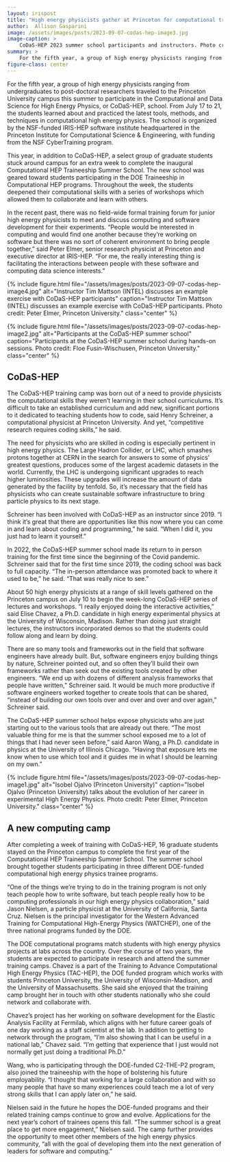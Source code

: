```yaml
---
layout: irispost
title: "High energy physicists gather at Princeton for computational training programs"
author:  Allison Gasparini
image: /assets/images/posts/2023-09-07-codas-hep-image3.jpg
image-caption: >
    CoDaS-HEP 2023 summer school participants and instructors. Photo credit: Rick Soden, Princeton University
summary: >
    For the fifth year, a group of high energy physicists ranging from undergraduates to post-doctoral researchers traveled to the Princeton University campus this summer to participate in the Computational and Data Science for High Energy Physics, or CoDaS-HEP.
figure-class: center
---
```


For the fifth year, a group of high energy physicists ranging from undergraduates to post-doctoral researchers traveled to the Princeton University campus this summer to participate in the Computational and Data Science for High Energy Physics, or CoDaS-HEP, school. From July 17 to 21, the students learned about and practiced the latest tools, methods, and techniques in computational high energy physics. The school is organized by the NSF-funded IRIS-HEP software institute headquartered in the Princeton Institute for Computational Science & Engineering, with funding from the NSF CyberTraining program. 

This year, in addition to CoDaS-HEP, a select group of graduate students stuck around campus for an extra week to complete the inaugural Computational HEP Traineeship Summer School. The new school was geared toward students participating in the DOE Traineeship in Computational HEP programs. Throughout the week, the students deepened their computational skills with a series of workshops which allowed them to collaborate and learn with others.

In the recent past, there was no field-wide formal training forum for junior high energy physicists to meet and discuss computing and software development for their experiments. “People would be interested in computing and would find one another because they’re working on software but there was no sort of coherent environment to bring people together,” said Peter Elmer, senior research physicist at Princeton and executive director at IRIS-HEP. “For me, the really interesting thing is facilitating the interactions between people with these software and computing data science interests.”

{% include figure.html
    file="/assets/images/posts/2023-09-07-codas-hep-image4.jpg"
    alt="Instructor Tim Mattson (INTEL) discusses an example exercise with CoDaS-HEP participants"
    caption="Instructor Tim Mattson (INTEL) discusses an example exercise with CoDaS-HEP participants. Photo credit: Peter Elmer, Princeton University."
    class="center"
%}

{% include figure.html
    file="/assets/images/posts/2023-09-07-codas-hep-image2.jpg"
    alt="Participants at the CoDaS-HEP summer school"
    caption="Participants at the CoDaS-HEP summer school during hands-on sessions. Photo credit: Floe Fusin-Wischusen, Princeton University."
    class="center"
%}

## CoDaS-HEP

The CoDaS-HEP training camp was born out of a need to provide physicists the computational skills they weren’t learning in their school curriculums. It’s difficult to take an established curriculum and add new, significant portions to it dedicated to teaching students how to code, said Henry Schreiner, a computational physicist at Princeton University. And yet, “competitive research requires coding skills,” he said. 

The need for physicists who are skilled in coding is especially pertinent in high energy physics. The Large Hadron Collider, or LHC, which smashes protons together at CERN in the search for answers to some of physics’ greatest questions, produces some of the largest academic datasets in the world. Currently, the LHC is undergoing significant upgrades to reach higher luminosities. These upgrades will increase the amount of data generated by the facility by tenfold. So, it’s necessary that the field has physicists who can create sustainable software infrastructure to bring particle physics to its next stage.

Schreiner has been involved with CoDaS-HEP as an instructor since 2019. “I think it’s great that there are opportunities like this now where you can come in and learn about coding and programming,” he said. “When I did it, you just had to learn it yourself.”

In 2022, the CoDaS-HEP summer school made its return to in person training for the first time since the beginning of the Covid pandemic. Schreiner said that for the first time since 2019, the coding school was back to full capacity. “The in-person attendance was promoted back to where it used to be,” he said. “That was really nice to see.”

About 50 high energy physicists at a range of skill levels gathered on the Princeton campus on July 10 to begin the week-long CoDaS-HEP series of lectures and workshops. “I really enjoyed doing the interactive activities,” said Elise Chavez, a Ph.D. candidate in high energy experimental physics at the University of Wisconsin, Madison. Rather than doing just straight lectures, the instructors incorporated demos so that the students could follow along and learn by doing.

There are so many tools and frameworks out in the field that software engineers have already built. But, software engineers enjoy building things by nature, Schreiner pointed out, and so often they’ll build their own frameworks rather than seek out the existing tools created by other engineers. “We end up with dozens of different analysis frameworks that people have written,” Schreiner said. It would be much more productive if software engineers worked together to create tools that can be shared, “instead of building our own tools over and over and over and over again,” Schreiner said.

The CoDaS-HEP summer school helps expose physicists who are just starting out to the various tools that are already out there. “The most valuable thing for me is that the summer school exposed me to a lot of things that I had never seen before,” said Aaron Wang, a Ph.D. candidate in physics at the University of Illinois Chicago. “Having that exposure lets me know when to use which tool and it guides me in what I should be learning on my own.” 

{% include figure.html
    file="/assets/images/posts/2023-09-07-codas-hep-image1.jpg"
    alt="Isobel Ojalvo (Princeton University)"
    caption="Isobel Ojalvo (Princeton University) talks about the evolution of her career in experimental High Energy Physics. Photo credit: Peter Elmer, Princeton University."
    class="center"
%}

## A new computing camp

After completing a week of training with CoDaS-HEP, 16 graduate students stayed on the Princeton campus to complete the first year of the Computational HEP Traineeship Summer School. The summer school brought together students participating in three different DOE-funded computational high energy physics trainee programs. 

“One of the things we’re trying to do in the training program is not only teach people how to write software, but teach people really how to be computing professionals in our high energy physics collaboration,” said Jason Nielsen, a particle physicist at the University of California, Santa Cruz. Nielsen is the principal investigator for the Western Advanced Training for Computational High-Energy Physics (WATCHEP), one of the three national programs funded by the DOE.

The DOE computational programs match students with high energy physics projects at labs across the country. Over the course of two years, the students are expected to participate in research and attend the summer training camps. Chavez is a part of the Training to Advance Computational High Energy Physics (TAC-HEP), the DOE funded program which works with students Princeton University, the University of Wisconsin-Madison, and the University of Massachusetts. She said she enjoyed that the training camp brought her in touch with other students nationally who she could network and collaborate with.

Chavez’s project has her working on software development for the Elastic Analysis Facility at Fermilab, which aligns with her future career goals of one day working as a staff scientist at the lab. In addition to getting to network through the program, “I’m also showing that I can be useful in a national lab,” Chavez said. “I’m getting that experience that I just would not normally get just doing a traditional Ph.D.”

Wang, who is participating through the DOE-funded C2-THE-P2 program, also joined the traineeship with the hope of bolstering his future employability. “I thought that working for a large collaboration and with so many people that have so many experiences could teach me a lot of very strong skills that I can apply later on,” he said. 

Nielsen said in the future he hopes the DOE-funded programs and their related training camps continue to grow and evolve. Applications for the next year’s cohort of trainees opens this fall. “The summer school is a great place to get more engagement,” Nielsen said. The camp further provides the opportunity to meet other members of the high energy physics community, “all with the goal of developing them into the next generation of leaders for software and computing.”
